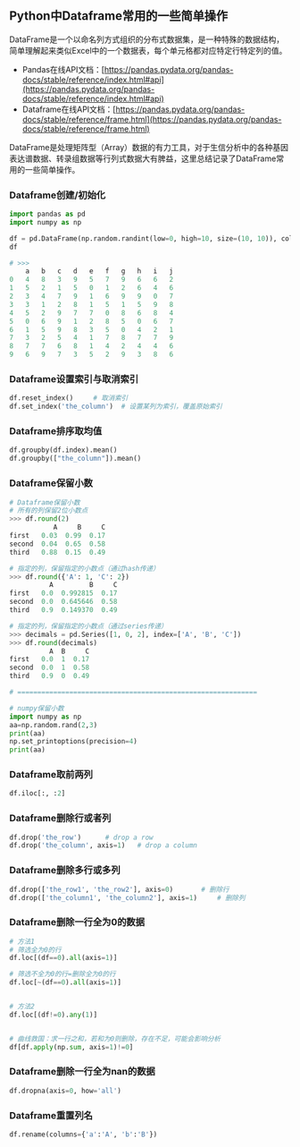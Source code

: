 ## Python中Dataframe常用的一些简单操作

DataFrame是一个以命名列方式组织的分布式数据集，是一种特殊的数据结构，简单理解起来类似Excel中的一个数据表，每个单元格都对应特定行特定列的值。

- Pandas在线API文档：[https://pandas.pydata.org/pandas-docs/stable/reference/index.html#api](https://pandas.pydata.org/pandas-docs/stable/reference/index.html#api)
- Dataframe在线API文档：[https://pandas.pydata.org/pandas-docs/stable/reference/frame.html](https://pandas.pydata.org/pandas-docs/stable/reference/frame.html)

DataFrame是处理矩阵型（Array）数据的有力工具，对于生信分析中的各种基因表达谱数据、转录组数据等行列式数据大有脾益，这里总结记录了DataFrame常用的一些简单操作。

### Dataframe创建/初始化

```python
import pandas as pd
import numpy as np

df = pd.DataFrame(np.random.randint(low=0, high=10, size=(10, 10)), columns=['a', 'b', 'c', 'd', 'e', 'f', 'g', 'h', 'i', 'j'])
df

# >>>
    a	b	c	d	e	f	g	h	i	j
0	4	8	3	9	5	7	9	6	6	2
1	5	2	1	5	0	1	2	6	4	6
2	3	4	7	9	1	6	9	9	0	7
3	3	1	2	8	1	5	1	5	9	8
4	5	2	9	7	7	0	8	6	8	4
5	0	6	9	1	2	8	5	0	6	7
6	1	5	9	8	3	5	0	4	2	1
7	3	2	5	4	1	7	8	7	7	9
8	7	7	6	8	1	4	2	4	4	6
9	6	9	7	3	5	2	9	3	8	6
```

### Dataframe设置索引与取消索引

```python
df.reset_index()     # 取消索引
df.set_index('the_column')	# 设置某列为索引，覆盖原始索引
```

### Dataframe排序取均值

```python
df.groupby(df.index).mean()
df.groupby(["the_column"]).mean()
```

### Dataframe保留小数

```python
# Dataframe保留小数
# 所有的列保留2位小数点
>>> df.round(2)
           A     B     C
first   0.03  0.99  0.17
second  0.04  0.65  0.58
third   0.88  0.15  0.49

# 指定的列，保留指定的小数点（通过hash传递）
>>> df.round({'A': 1, 'C': 2})
          A         B     C
first   0.0  0.992815  0.17
second  0.0  0.645646  0.58
third   0.9  0.149370  0.49

# 指定的列，保留指定的小数点（通过series传递）
>>> decimals = pd.Series([1, 0, 2], index=['A', 'B', 'C'])
>>> df.round(decimals)
          A  B     C
first   0.0  1  0.17
second  0.0  1  0.58
third   0.9  0  0.49

# ============================================================

# numpy保留小数
import numpy as np
aa=np.random.rand(2,3)
print(aa)
np.set_printoptions(precision=4)
print(aa)
```


### Dataframe取前两列

```python
df.iloc[:, :2]
```

### Dataframe删除行或者列

```python
df.drop('the_row')		# drop a row
df.drop('the_column', axis=1)	# drop a column
```

### Dataframe删除多行或多列

```python
df.drop(['the_row1', 'the_row2'], axis=0)		# 删除行
df.drop(['the_column1', 'the_column2'], axis=1)		# 删除列
```

### Dataframe删除一行全为0的数据

```python
# 方法1
# 筛选全为0的行
df.loc[(df==0).all(axis=1)]

# 筛选不全为0的行=删除全为0的行
df.loc[~(df==0).all(axis=1)]


# 方法2
df.loc[(df!=0).any(1)]


# 曲线救国：求一行之和，若和为0则删除，存在不足，可能会影响分析
df[df.apply(np.sum, axis=1)!=0]
```

### Dataframe删除一行全为nan的数据

```python
df.dropna(axis=0, how='all')
```

### Dataframe重置列名

```python
df.rename(columns={'a':'A', 'b':'B'})
```
